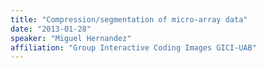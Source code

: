```yaml
---
title: "Compression/segmentation of micro-array data"
date: "2013-01-28"
speaker: "Miguel Hernandez"
affiliation: "Group Interactive Coding Images GICI-UAB"
---
```

